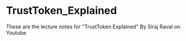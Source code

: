 # TrustToken_Explained
These are the lecture notes for "TrustToken Explained" By Siraj Raval on Youtube
